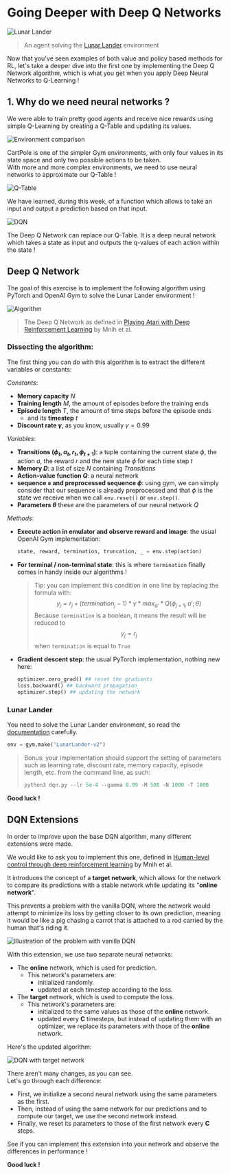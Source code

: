 # Going Deeper with Deep Q Networks

![Lunar Lander](assets/fig1.gif)
> An agent solving the [Lunar Lander](https://www.gymlibrary.dev/environments/box2d/lunar_lander/) environment

Now that you've seen examples of both value and policy based methods for RL, let's take a deeper dive into the first one by implementing the Deep Q Network algorithm, which is what you get when you apply Deep Neural Networks to Q-Learning !

## 1. Why do we need neural networks ?

We were able to train pretty good agents and receive nice rewards using simple Q-Learning by creating a Q-Table and updating its values.

![Environment comparison](assets/fig2.svg)

CartPole is one of the simpler Gym environments, with only four values in its state space and only two possible actions to be taken.\
With more and more complex environments, we need to use neural networks to approximate our Q-Table !

![Q-Table](assets/fig3.svg)

We have learned, during this week, of a function which allows to take an input and output a prediction based on that input.

![DQN](assets/fig4.svg)

The Deep Q Network can replace our Q-Table. It is a deep neural network which takes a state as input and outputs the q-values of each action within the state !

## Deep Q Network

The goal of this exercise is to implement the following algorithm using PyTorch and OpenAI Gym to solve the Lunar Lander environment !

![Algorithm](assets/fig5.svg)
> The Deep Q Network as defined in [Playing Atari with Deep Reinforcement Learning](https://arxiv.org/pdf/1312.5602v1.pdf) by Mnih et al.

### Dissecting the algorithm:

The first thing you can do with this algorithm is to extract the different variables or constants:

_Constants_:
- **Memory capacity** $N$
- **Training length** $M$, the amount of episodes before the training ends
- **Episode length** $T$, the amount of time steps before the episode ends
  - and its **timestep** $t$
- **Discount rate $\gamma$**, as you know, usually $\gamma = 0.99$

_Variables_:
- **Transitions $(\phi_t, a_t, r_t, \phi_{t+1})$**: a tuple containing the current state $\phi$, the action $a$, the reward $r$ and the new state $\phi$ for each time step $t$
- **Memory $D$**: a list of size $N$ containing $Transitions$
- **Action-value function $Q$**: a neural network
- **sequence $s$ and preprocessed sequence $\phi$**: using gym, we can simply consider that our sequence is already preprocessed and that $\phi$ is the state we receive when we call `env.reset()` or `env.step()`.
- **Parameters $\theta$** these are the parameters of our neural network $Q$

_Methods_:
- **Execute action in emulator and observe reward and image**: the usual OpenAI Gym implementation:
    ```py
    state, reward, termination, truncation, _ = env.step(action)
    ```
- **For terminal / non-terminal state**: this is where `termination` finally comes in handy inside our algorithms !
  > Tip: you can implement this condition in one line by replacing the formula with:
  > $$ y_j = r_j + (termination_j - 1) *  \gamma * max_{a'} * Q(\phi_{j+1}, a'; \theta) $$
  > Because `termination` is a boolean, it means the result will be reduced to
  > $$ y_j = r_j $$
  > when `termination` is equal to `True`
- **Gradient descent step**: the usual PyTorch implementation, nothing new here:
    ```py
    optimizer.zero_grad() ## reset the gradients
    loss.backward() ## backward propagation
    optimizer.step() ## updating the network
    ```


### Lunar Lander

You need to solve the Lunar Lander environment, so read the [documentation](https://www.gymlibrary.dev/environments/box2d/lunar_lander/) carefully.

```py
env = gym.make("LunarLander-v2")
```
> Bonus: your implementation should support the setting of parameters such as learning rate, discount rate, memory capacity, episode length, etc. from the command line, as such:
> ```py 
> python3 dqn.py --lr 5e-4 --gamma 0.99 -M 500 -N 1000 -T 1000
> ```

**Good luck !**

## DQN Extensions

In order to improve upon the base DQN algorithm, many different extensions were made.

We would like to ask you to implement this one, defined in [Human-level control through deep reinforcement learning](https://web.stanford.edu/class/psych209/Readings/MnihEtAlHassibis15NatureControlDeepRL.pdf) by Mnih et al.

It introduces the concept of a **target network**, which allows for the network to compare its predictions with a stable network while updating its "**online network**".

This prevents a problem with the vanilla DQN, where the network would attempt to minimize its loss by getting closer to its own prediction, meaning it would be like a pig chasing a carrot that is attached to a rod carried by the human that's riding it.

![Illustration of the problem with vanilla DQN](./assets/fig7.svg)

With this extension, we use two separate neural networks:
- The **online** network, which is used for prediction. 
  - This network's parameters are:
    - initialized randomly.
    - updated at each timestep according to the loss.
- The **target** network, which is used to compute the loss. 
  - This network's parameters are:
    - initialized to the same values as those of the **online** network.
    - updated every **C** timesteps, but instead of updating them with an optimizer, we replace its parameters with those of the **online** network.

Here's the updated algorithm:

![DQN with target network](./assets/fig6.svg)

There aren't many changes, as you can see.\
Let's go through each difference:

- First, we initialize a second neural network using the same parameters as the first.
- Then, instead of using the same network for our predictions and to compute our target, we use the second network instead.
- Finally, we reset its parameters to those of the first network every **C** steps.

See if you can implement this extension into your network and observe the differences in performance !

**Good luck !**